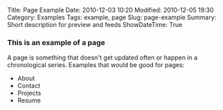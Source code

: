 Title: Page Example
Date: 2010-12-03 10:20
Modified: 2010-12-05 19:30
Category: Examples
Tags: example, page
Slug: page-example
Summary: Short description for preview and feeds
ShowDateTime: True

### This is an example of a page

A page is something that doesn't get updated often or happen in a chronological series. Examples that would be good for pages:

- About
- Contact
- Projects
- Resume
